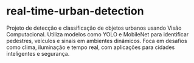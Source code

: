 # real-time-urban-detection
Projeto de detecção e classificação de objetos urbanos usando Visão Computacional. Utiliza modelos como YOLO e MobileNet para identificar pedestres, veículos e sinais em ambientes dinâmicos. Foca em desafios como clima, iluminação e tempo real, com aplicações para cidades inteligentes e segurança.
